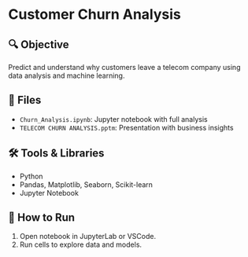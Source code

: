 # Customer Churn Analysis

## 🔍 Objective
Predict and understand why customers leave a telecom company using data analysis and machine learning.

## 📁 Files
- `Churn_Analysis.ipynb`: Jupyter notebook with full analysis
- `TELECOM CHURN ANALYSIS.pptm`: Presentation with business insights

## 🛠 Tools & Libraries
- Python
- Pandas, Matplotlib, Seaborn, Scikit-learn
- Jupyter Notebook

## 🚀 How to Run
1. Open notebook in JupyterLab or VSCode.
2. Run cells to explore data and models.
